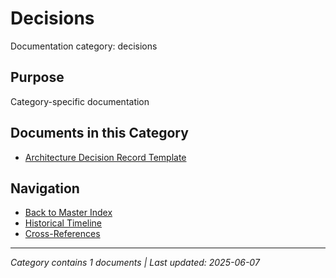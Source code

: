 # Decisions

Documentation category: decisions

## Purpose

Category-specific documentation

## Documents in this Category

- [Architecture Decision Record Template](ADR_template.md)

## Navigation

- [Back to Master Index](../00_MASTER_DOCUMENTATION_INDEX.md)
- [Historical Timeline](../HISTORICAL_TIMELINE_INDEX.md)
- [Cross-References](../CROSS_REFERENCE_INDEX.md)

---

*Category contains 1 documents | Last updated: 2025-06-07*
